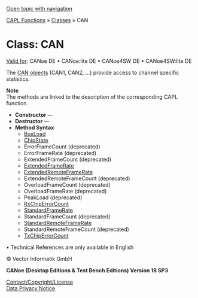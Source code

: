 [Open topic with navigation](../../../../CANoeDEFamily.htm#Topics/CAPLFunctions/ObjectOrientedProg/CAPLfunctionsOOPCAN.md)

[CAPL Functions](../CAPLfunctions.md) » [Classes](CAPLfunctionsOOPClassesObjects.md) » CAN

# Class: CAN

[Valid for](../../Shared/FeatureAvailability.md): CANoe DE • CANoe:lite DE • CANoe4SW DE • CANoe4SW:lite DE

The [CAN objects](../CAN/CAPLfunctionsCANOverview.md) (CAN1, CAN2, ...) provide access to channel specific statistics.

**Note**  
The methods are linked to the description of the corresponding CAPL function.

- **Constructor** —  
- **Destructor** —  
- **Method Syntax**  
  - [BusLoad](../CAN/Functions/CAPLfunctionBusLoad.md)
  - [ChipState](../CAN/Functions/CAPLfunctionChipState.md)
  - ErrorFrameCount (deprecated)
  - ErrorFrameRate (deprecated)
  - ExtendedFrameCount (deprecated)
  - [ExtendedFrameRate](../CAN/Functions/CAPLfunctionExtendedFrameRate.md)
  - [ExtendedRemoteFrameRate](../CAN/Functions/CAPLfunctionExtendedRemoteFrameRate.md)
  - ExtendedRemoteFrameCount (deprecated)
  - OverloadFrameCount (deprecated)
  - OverloadFrameRate (deprecated)
  - PeakLoad (deprecated)
  - [RxChipErrorCount](../CAN/Functions/CAPLfunctionRxChipErrorCount.md)
  - [StandardFrameRate](../CAN/Functions/CAPLfunctionStandardFrameRate.md)
  - StandardFrameCount (deprecated)
  - [StandardRemoteFrameRate](../CAN/Functions/CAPLfunctionStandardFrameRate.md)
  - StandardRemoteFrameCount (deprecated)
  - [TxChipErrorCount](../CAN/Functions/CAPLfunctionTxChipErrorCount.md)

• Technical References are only available in English

© Vector Informatik GmbH

**CANoe (Desktop Editions & Test Bench Editions) Version 18 SP3**

[Contact/Copyright/License](../../Shared/ContactCopyrightLicense.md)  
[Data Privacy Notice](https://www.vector.com/int/en/company/get-info/privacy-policy/)
